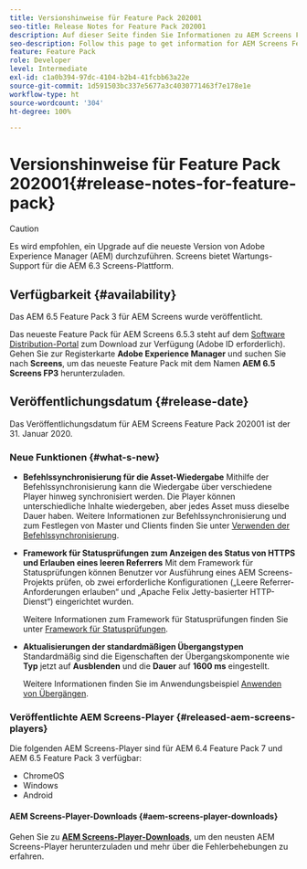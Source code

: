 ```yaml
---
title: Versionshinweise für Feature Pack 202001
seo-title: Release Notes for Feature Pack 202001
description: Auf dieser Seite finden Sie Informationen zu AEM Screens Feature Pack 202001, das am 31. Januar 2020 veröffentlicht wurde.
seo-description: Follow this page to get information for AEM Screens Feature Pack 202001 released on January 31, 2020.
feature: Feature Pack
role: Developer
level: Intermediate
exl-id: c1a0b394-97dc-4104-b2b4-41fcbb63a22e
source-git-commit: 1d591503bc337e5677a3c4030771463f7e178e1e
workflow-type: ht
source-wordcount: '304'
ht-degree: 100%

---
```


# Versionshinweise für Feature Pack 202001{#release-notes-for-feature-pack}

>[!CAUTION]
>
>Es wird empfohlen, ein Upgrade auf die neueste Version von Adobe Experience Manager (AEM) durchzuführen. Screens bietet Wartungs-Support für die AEM 6.3 Screens-Plattform.

## Verfügbarkeit {#availability}

Das AEM 6.5 Feature Pack 3 für AEM Screens wurde veröffentlicht.

Das neueste Feature Pack für AEM Screens 6.5.3 steht auf dem [Software Distribution-Portal](https://experience.adobe.com/#/downloads/content/software-distribution/en/aem.html) zum Download zur Verfügung (Adobe ID erforderlich). Gehen Sie zur Registerkarte **Adobe Experience Manager** und suchen Sie nach **Screens**, um das neueste Feature Pack mit dem Namen **AEM 6.5 Screens FP3** herunterzuladen.

## Veröffentlichungsdatum {#release-date}

Das Veröffentlichungsdatum für AEM Screens Feature Pack 202001 ist der 31. Januar 2020.

### Neue Funktionen {#what-s-new}

* **Befehlssynchronisierung für die Asset-Wiedergabe**
Mithilfe der Befehlssynchronisierung kann die Wiedergabe über verschiedene Player hinweg synchronisiert werden. Die Player können unterschiedliche Inhalte wiedergeben, aber jedes Asset muss dieselbe Dauer haben.
Weitere Informationen zur Befehlssynchronisierung und zum Festlegen von Master und Clients finden Sie unter [Verwenden der Befehlssynchronisierung](using-command-sync.md).

* **Framework für Statusprüfungen zum Anzeigen des Status von HTTPS und Erlauben eines leeren Referrers** Mit dem Framework für Statusprüfungen können Benutzer vor Ausführung eines AEM Screens-Projekts prüfen, ob zwei erforderliche Konfigurationen („Leere Referrer-Anforderungen erlauben“ und „Apache Felix Jetty-basierter HTTP-Dienst“) eingerichtet wurden.

   Weitere Informationen zum Framework für Statusprüfungen finden Sie unter [Framework für Statusprüfungen](/help/user-guide/configuring-screens-introduction.md#health-check-framework).

* **Aktualisierungen der standardmäßigen Übergangstypen**
Standardmäßig sind die Eigenschaften der Übergangskomponente wie 
**Typ** jetzt auf **Ausblenden** und die **Dauer** auf **1600 ms** eingestellt.

   Weitere Informationen finden Sie im Anwendungsbeispiel [Anwenden von Übergängen](/help/user-guide/applying-transitions.md).


### Veröffentlichte AEM Screens-Player {#released-aem-screens-players}

Die folgenden AEM Screens-Player sind für AEM 6.4 Feature Pack 7 und AEM 6.5 Feature Pack 3 verfügbar:

* ChromeOS
* Windows
* Android

#### AEM Screens-Player-Downloads   {#aem-screens-player-downloads}

Gehen Sie zu [**AEM Screens-Player-Downloads**](https://download.macromedia.com/screens/), um den neusten AEM Screens-Player herunterzuladen und mehr über die Fehlerbehebungen zu erfahren.
